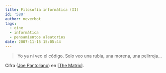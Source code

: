 ```yaml
---
title: Filosofía informática (II)
id: '580'
author: neverbot
tags:
  - cine
  - informática
  - pensamientos aleatorios
date: 2007-11-15 15:05:44
---
```


> Yo ya ni veo el código. Solo veo una rubia, una morena, una pelirroja...

Cifra ([Joe Pantoliano](http://www.imdb.com/name/nm0001592/)) en \[[The Matrix](http://www.imdb.com/title/tt0133093/)\].